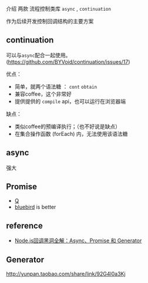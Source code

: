 


介绍 两款 流程控制类库 `async` , `continuation`

作为后续开发控制回调结构的主要方案


continuation
----

可以与`async`配合一起使用。(https://github.com/BYVoid/continuation/issues/17)


优点：
 - 简单，就两个语法糖 ： `cont` `obtain`
 - 兼容coffee，这个非常好
 - 提供提供的 `compile` api，也可以运行在浏览器端


缺点：

 - 类似coffee的预编译执行；（也不好说是缺点）
 - 在集合操作函数 (forEach) 内，无法使用该语法糖

async
----

  强大

Promise
----

 - [Q](depreated)
 - [bluebird](https://github.com/petkaantonov/bluebird/) is better

reference
----

 - [Node.js回调黑洞全解：Async、Promise 和 Generator](http://zhuanlan.zhihu.com/thefrontendperiodicals/19750470)


Generator
----

http://yunpan.taobao.com/share/link/92G4l0a3Kj